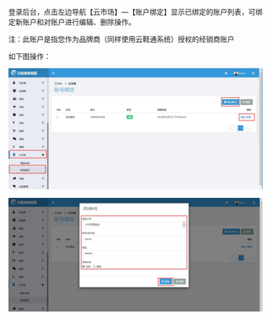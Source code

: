 登录后台，点击左边导航【云市场】—【账户绑定】显示已绑定的账户列表，可绑定新账户和对账户进行编辑、删除操作。

注：此账户是指您作为品牌商（同样使用云鞋通系统）授权的经销商账户

如下图操作：

![](/assets/账号绑定1.jpg)

![](/assets/账号绑定2.jpg)


